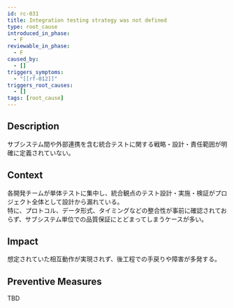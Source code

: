 ```yaml
---
id: rc-031
title: Integration testing strategy was not defined
type: root_cause
introduced_in_phase:
  - F
reviewable_in_phase:
  - F
caused_by:
  - []
triggers_symptoms:
  - "[[rf-012]]"
triggers_root_causes:
  - []
tags: [root_cause]
---
```


## Description
サブシステム間や外部連携を含む統合テストに関する戦略・設計・責任範囲が明確に定義されていない。

## Context
各開発チームが単体テストに集中し、統合観点のテスト設計・実施・検証がプロジェクト全体として設計から漏れている。  
特に、プロトコル、データ形式、タイミングなどの整合性が事前に確認されておらず、サブシステム単位での品質保証にとどまってしまうケースが多い。

## Impact
想定されていた相互動作が実現されず、後工程での手戻りや障害が多発する。

## Preventive Measures
TBD